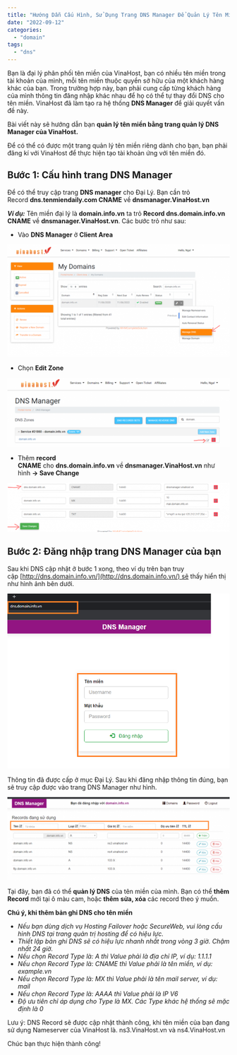 ```yaml
---
title: "Hướng Dẫn Cấu Hình, Sử Dụng Trang DNS Manager Để Quản Lý Tên Miền Tại VinaHost"
date: "2022-09-12"
categories: 
  - "domain"
tags: 
  - "dns"
---
```


Bạn là đại lý phân phối tên miền của VinaHost, bạn có nhiều tên miền trong tài khoản của mình, mỗi tên miền thuộc quyền sở hữu của một khách hàng khác của bạn. Trong trường hợp này, bạn phải cung cấp từng khách hàng của mình thông tin đăng nhập khác nhau để họ có thể tự thay đổi DNS cho tên miền. VinaHost đã làm tạo ra hệ thống **DNS Manager** để giải quyết vấn đề này.

Bài viết này sẽ hướng dẫn bạn **quản lý tên miền bằng trang quản lý DNS Manager của VinaHost.**

Để có thể có được một trang quản lý tên miền riêng dành cho bạn, bạn phải đăng kí với VinaHost để thực hiện tạo tài khoản ứng với tên miền đó.

## Bước 1: Cấu hình trang DNS Manager

Để có thể truy cập trang **DNS manager** cho Đại Lý. Bạn cần trỏ Record **dns.tenmiendaily.com CNAME** về **dnsmanager.VinaHost.vn**

**_Ví dụ:_** Tên miền đại lý là **domain.info.vn** ta trỏ **Record dns.domain.info.vn CNAME** về **dnsmanager.VinaHost.vn**. Các bước trỏ như sau:

- Vào **DNS Manager** ở **Client Area**

![](images/huong-dan-cau-hinh-su-dung-trang-dns-manager-de-quan-ly-ten-mien-tai-vinahost-263-5.jpg)

- Chọn **Edit Zone**

![](images/huong-dan-cau-hinh-su-dung-trang-dns-manager-de-quan-ly-ten-mien-tai-vinahost-263-6.jpg)

- Thêm **record CNAME** cho **dns.domain.info.vn** về **dnsmanager.VinaHost.vn** như hình **\-> Save Change**

![](images/huong-dan-cau-hinh-su-dung-trang-dns-manager-de-quan-ly-ten-mien-tai-vinahost-263-7.jpg)

## Bước 2: Đăng nhập trang DNS Manager của bạn

Sau khi DNS cập nhật ở bước 1 xong, theo ví dụ trên bạn truy cập [http://dns.domain.info.vn/](http://dns.domain.info.vn/) sẽ thấy hiển thị như hình ảnh bên dưới.

![](images/huong-dan-cau-hinh-su-dung-trang-dns-manager-de-quan-ly-ten-mien-tai-vinahost-263-8.jpg)

Thông tin đã được cấp ở mục Đại Lý. Sau khi đăng nhập thông tin đúng, bạn sẽ truy cập được vào trang DNS Manager như hình.

![](images/huong-dan-cau-hinh-su-dung-trang-dns-manager-de-quan-ly-ten-mien-tai-vinahost-263-9.jpg)

Tại đây, bạn đã có thể **quản lý DNS** của tên miền của mình. Bạn có thể **thêm Record** mới tại ô màu cam, hoặc **thêm** **sửa, xóa** các record theo ý muốn.

**Chú ý, khi thêm bản ghi DNS cho tên miền**

- _Nếu bạn dùng dịch vụ Hosting Failover hoặc SecureWeb, vui lòng cấu hình DNS tại trang quản trị hosting để có hiệu lực._
- _Thiết lập bản ghi DNS sẽ có hiệu lực nhanh nhất trong vòng 3 giờ. Chậm nhất 24 giờ._
- _Nếu chọn Record Type là: A thì Value phải là địa chỉ IP, ví dụ: 1.1.1.1_
- _Nếu chọn Record Type là: CNAME thì Value phải là tên miền, ví dụ: example.vn_
- _Nếu chọn Record Type là: MX thì Value phải là tên mail server, ví dụ: mail_
- _Nếu chọn Record Type là: AAAA thì Value phải là IP V6_
- _Độ ưu tiên chỉ áp dụng cho Type là MX. Các Type khác hệ thống sẽ mặc định là 0_

Lưu ý: DNS Record sẽ được cập nhật thành công, khi tên miền của bạn đang sử dụng Nameserver của VinaHost là. ns3.VinaHost.vn và ns4.VinaHost.vn

Chúc bạn thực hiện thành công!
